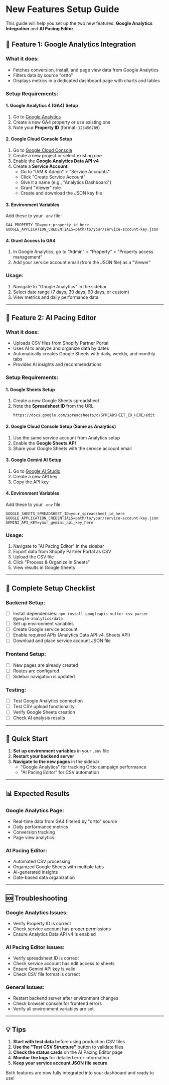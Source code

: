 # New Features Setup Guide

This guide will help you set up the two new features: **Google Analytics Integration** and **AI Pacing Editor**.

## 🎯 Feature 1: Google Analytics Integration

### What it does:
- Fetches conversion, install, and page view data from Google Analytics
- Filters data by source "ortto" 
- Displays metrics in a dedicated dashboard page with charts and tables

### Setup Requirements:

#### 1. Google Analytics 4 (GA4) Setup
1. Go to [Google Analytics](https://analytics.google.com/)
2. Create a new GA4 property or use existing one
3. Note your **Property ID** (format: `123456789`)

#### 2. Google Cloud Console Setup
1. Go to [Google Cloud Console](https://console.cloud.google.com/)
2. Create a new project or select existing one
3. Enable the **Google Analytics Data API v4**
4. Create a **Service Account**:
   - Go to "IAM & Admin" > "Service Accounts"
   - Click "Create Service Account"
   - Give it a name (e.g., "Analytics Dashboard")
   - Grant "Viewer" role
   - Create and download the JSON key file

#### 3. Environment Variables
Add these to your `.env` file:
```env
GA4_PROPERTY_ID=your_property_id_here
GOOGLE_APPLICATION_CREDENTIALS=path/to/your/service-account-key.json
```

#### 4. Grant Access to GA4
1. In Google Analytics, go to "Admin" > "Property" > "Property access management"
2. Add your service account email (from the JSON file) as a "Viewer"

### Usage:
1. Navigate to "Google Analytics" in the sidebar
2. Select date range (7 days, 30 days, 90 days, or custom)
3. View metrics and daily performance data

---

## 🤖 Feature 2: AI Pacing Editor

### What it does:
- Uploads CSV files from Shopify Partner Portal
- Uses AI to analyze and organize data by dates
- Automatically creates Google Sheets with daily, weekly, and monthly tabs
- Provides AI insights and recommendations

### Setup Requirements:

#### 1. Google Sheets Setup
1. Create a new Google Sheets spreadsheet
2. Note the **Spreadsheet ID** from the URL:
   ```
   https://docs.google.com/spreadsheets/d/SPREADSHEET_ID_HERE/edit
   ```

#### 2. Google Cloud Console Setup (Same as Analytics)
1. Use the same service account from Analytics setup
2. Enable the **Google Sheets API**
3. Share your Google Sheets with the service account email

#### 3. Google Gemini AI Setup
1. Go to [Google AI Studio](https://makersuite.google.com/app/apikey)
2. Create a new API key
3. Copy the API key

#### 4. Environment Variables
Add these to your `.env` file:
```env
GOOGLE_SHEETS_SPREADSHEET_ID=your_spreadsheet_id_here
GOOGLE_APPLICATION_CREDENTIALS=path/to/your/service-account-key.json
GEMINI_API_KEY=your_gemini_api_key_here
```

### Usage:
1. Navigate to "AI Pacing Editor" in the sidebar
2. Export data from Shopify Partner Portal as CSV
3. Upload the CSV file
4. Click "Process & Organize in Sheets"
5. View results in Google Sheets

---

## 🔧 Complete Setup Checklist

### Backend Setup:
- [ ] Install dependencies: `npm install googleapis multer csv-parser @google-analytics/data`
- [ ] Set up environment variables
- [ ] Create Google service account
- [ ] Enable required APIs (Analytics Data API v4, Sheets API)
- [ ] Download and place service account JSON file

### Frontend Setup:
- [ ] New pages are already created
- [ ] Routes are configured
- [ ] Sidebar navigation is updated

### Testing:
- [ ] Test Google Analytics connection
- [ ] Test CSV upload functionality
- [ ] Verify Google Sheets creation
- [ ] Check AI analysis results

---

## 🚀 Quick Start

1. **Set up environment variables** in your `.env` file
2. **Restart your backend server**
3. **Navigate to the new pages** in the sidebar:
   - "Google Analytics" for tracking Ortto campaign performance
   - "AI Pacing Editor" for CSV automation

---

## 📊 Expected Results

### Google Analytics Page:
- Real-time data from GA4 filtered by "ortto" source
- Daily performance metrics
- Conversion tracking
- Page view analytics

### AI Pacing Editor:
- Automated CSV processing
- Organized Google Sheets with multiple tabs
- AI-generated insights
- Date-based data organization

---

## 🆘 Troubleshooting

### Google Analytics Issues:
- Verify Property ID is correct
- Check service account has proper permissions
- Ensure Analytics Data API v4 is enabled

### AI Pacing Editor Issues:
- Verify spreadsheet ID is correct
- Check service account has edit access to sheets
- Ensure Gemini API key is valid
- Check CSV file format is correct

### General Issues:
- Restart backend server after environment changes
- Check browser console for frontend errors
- Verify all environment variables are set

---

## 💡 Tips

1. **Start with test data** before using production CSV files
2. **Use the "Test CSV Structure"** button to validate files
3. **Check the status cards** on the AI Pacing Editor page
4. **Monitor the logs** for detailed error information
5. **Keep your service account JSON file secure**

Both features are now fully integrated into your dashboard and ready to use! 